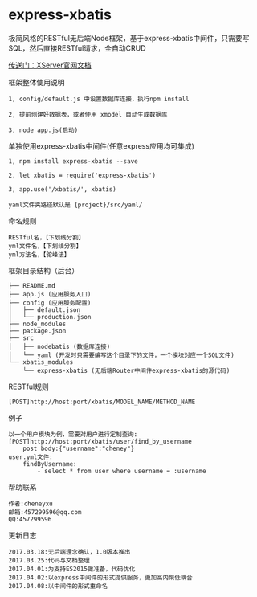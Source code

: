 # express-xbatis
极简风格的RESTful无后端Node框架，基于express-xbatis中间件，只需要写SQL，然后直接RESTful请求，全自动CRUD

[传送门：XServer官网文档](http://www.xserver.top)

框架整体使用说明
>
	1, config/default.js 中设置数据库连接，执行npm install

	2, 提前创建好数据表，或者使用 xmodel 自动生成数据库

	3, node app.js(启动)

单独使用express-xbatis中间件(任意express应用均可集成)
>
	1, npm install express-xbatis --save

	2, let xbatis = require('express-xbatis')

	3, app.use('/xbatis/', xbatis)

	yaml文件夹路径默认是 {project}/src/yaml/

命名规则
>
	RESTful名，【下划线分割】
	yml文件名，【下划线分割】
	yml方法名，【驼峰法】

框架目录结构（后台）
>
	├── README.md
	├── app.js (应用服务入口)
	├── config (应用服务配置)
	│   ├── default.json
	│   └── production.json
	├── node_modules
	├── package.json
	├── src
	│   ├── nodebatis (数据库连接)
	│   └── yaml (开发时只需要编写这个目录下的文件，一个模块对应一个SQL文件)
	└── xbatis_modules
	    └── express-xbatis (无后端Router中间件express-xbatis的源代码)

RESTful规则
>
	[POST]http://host:port/xbatis/MODEL_NAME/METHOD_NAME

例子
>
	以一个用户模块为例，需要对用户进行定制查询:
	[POST]http://host:port/xbatis/user/find_by_username
		post body:{"username":"cheney"}
	user.yml文件:
		findByUsername:	
    		- select * from user where username = :username

帮助联系
>
	作者:cheneyxu
	邮箱:457299596@qq.com
	QQ:457299596

更新日志
>
	2017.03.18:无后端理念确认，1.0版本推出
	2017.03.25:代码与文档整理
	2017.04.01:为支持ES2015做准备，代码优化
	2017.04.02:以express中间件的形式提供服务，更加高内聚低耦合
	2017.04.08:以中间件的形式重命名
